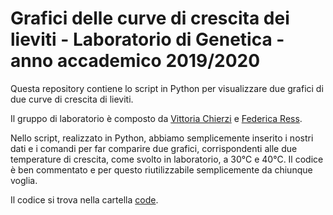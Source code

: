 # Grafici delle curve di crescita dei lieviti - Laboratorio di Genetica - anno accademico 2019/2020

Questa repository contiene lo script in Python per visualizzare due grafici di due curve di crescita di lieviti.

Il gruppo di laboratorio è composto da [Vittoria Chierzi](https://github.com/VittoriaChierzi) e [Federica Ress](https://github.com/federicaress).

Nello script, realizzato in Python, abbiamo semplicemente inserito i nostri dati e i comandi per far comparire due grafici, corrispondenti alle due temperature di crescita, come svolto in laboratorio, a 30°C e 40°C.
Il codice è ben commentato e per questo riutilizzabile semplicemente da chiunque voglia.

Il codice si trova nella cartella [code](https://github.com/federicaress/GrowthCurvesGraphs_LabGenetics/tree/master/code).
